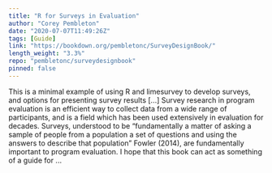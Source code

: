 ```yaml
---
title: "R for Surveys in Evaluation"
author: "Corey Pembleton"
date: "2020-07-07T11:49:26Z"
tags: [Guide]
link: "https://bookdown.org/pembletonc/SurveyDesignBook/"
length_weight: "3.3%"
repo: "pembletonc/surveydesignbook"
pinned: false
---
```


This is a minimal example of using R and limesurvey to develop surveys, and options for presenting survey results [...] Survey research in program evaluation is an efficient way to collect data from a wide range of participants, and is a field which has been used extensively in evaluation for decades. Surveys, understood to be “fundamentally a matter of asking a sample of people from a population a set of questions and using the answers to describe that population” Fowler (2014), are fundamentally important to program evaluation. I hope that this book can act as something of a guide for ...
